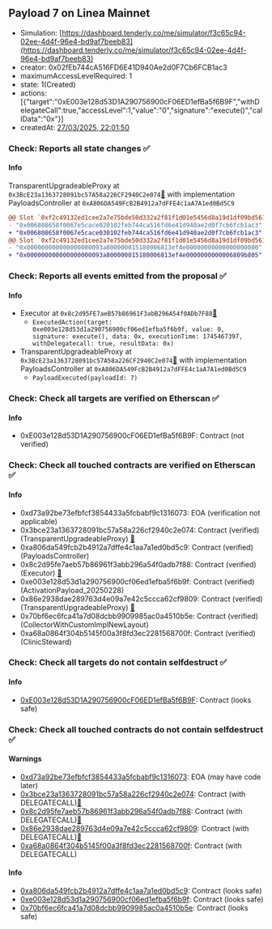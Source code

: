 ## Payload 7 on Linea Mainnet

- Simulation: [https://dashboard.tenderly.co/me/simulator/f3c65c94-02ee-4d4f-96e4-bd9af7beeb83](https://dashboard.tenderly.co/me/simulator/f3c65c94-02ee-4d4f-96e4-bd9af7beeb83)
- creator: 0x02fEb744cA516FD6E41D940Ae2d0F7Cb6FCB1ac3
- maximumAccessLevelRequired: 1
- state: 1(Created)
- actions: [{"target":"0xE003e128d53D1A290756900cF06ED1efBa5f6B9F","withDelegateCall":true,"accessLevel":1,"value":"0","signature":"execute()","callData":"0x"}]
- createdAt: [27/03/2025, 22:01:50](https://lineascan.build/tx/0x36be8fd474003546675b403e5ef7f6d2f9c76282a36c178d42eb3067b8cf2a02)

### Check: Reports all state changes :white_check_mark:

#### Info


TransparentUpgradeableProxy at `0x3BcE23a1363728091bc57A58a226CF2940C2e074`[:ghost:](https://github.com/bgd-labs/aave-address-book "GovernanceV3Linea.PAYLOADS_CONTROLLER") with implementation PayloadsController at `0xA806DA549FcB2B4912a7dFFE4c1aA7A1ed0Bd5C9`
```diff
@@ Slot `0xf2c49132ed1cee2a7e75bde50d332a2f81f1d01e5456d8a19d1df09bd561dbd2` @@
- "0x006808658f0067e5cace020102feb744ca516fd6e41d940ae2d0f7cb6fcb1ac3"
+ "0x006808658f0067e5cace030102feb744ca516fd6e41d940ae2d0f7cb6fcb1ac3"
@@ Slot `0xf2c49132ed1cee2a7e75bde50d332a2f81f1d01e5456d8a19d1df09bd561dbd3` @@
- "0x000000000000000000093a800000015180006813ef4e00000000000000000000"
+ "0x000000000000000000093a800000015180006813ef4e0000000000006809b805"
```


### Check: Reports all events emitted from the proposal :white_check_mark:

#### Info

- Executor at `0x8c2d95FE7aeB57b86961F3abB296A54f0ADb7F88`[:ghost:](https://github.com/bgd-labs/aave-address-book "AaveV3Linea.ACL_ADMIN, GovernanceV3Linea.EXECUTOR_LVL_1")
  - `ExecutedAction(target: 0xe003e128d53d1a290756900cf06ed1efba5f6b9f, value: 0, signature: execute(), data: 0x, executionTime: 1745467397, withDelegatecall: true, resultData: 0x)`
- TransparentUpgradeableProxy at `0x3BcE23a1363728091bc57A58a226CF2940C2e074`[:ghost:](https://github.com/bgd-labs/aave-address-book "GovernanceV3Linea.PAYLOADS_CONTROLLER") with implementation PayloadsController at `0xA806DA549FcB2B4912a7dFFE4c1aA7A1ed0Bd5C9`
  - `PayloadExecuted(payloadId: 7)`

### Check: Check all targets are verified on Etherscan :white_check_mark:

#### Info

- 0xE003e128d53D1A290756900cF06ED1efBa5f6B9F: Contract (not verified) 

### Check: Check all touched contracts are verified on Etherscan :white_check_mark:

#### Info

- 0xd73a92be73efbfcf3854433a5fcbabf9c1316073: EOA (verification not applicable)
- 0x3bce23a1363728091bc57a58a226cf2940c2e074: Contract (verified) (TransparentUpgradeableProxy) [:ghost:](https://github.com/bgd-labs/aave-address-book "GovernanceV3Linea.PAYLOADS_CONTROLLER")
- 0xa806da549fcb2b4912a7dffe4c1aa7a1ed0bd5c9: Contract (verified) (PayloadsController) 
- 0x8c2d95fe7aeb57b86961f3abb296a54f0adb7f88: Contract (verified) (Executor) [:ghost:](https://github.com/bgd-labs/aave-address-book "AaveV3Linea.ACL_ADMIN, GovernanceV3Linea.EXECUTOR_LVL_1")
- 0xe003e128d53d1a290756900cf06ed1efba5f6b9f: Contract (verified) (ActivationPayload_20250228) 
- 0x86e2938dae289763d4e09a7e42c5ccca62cf9809: Contract (verified) (TransparentUpgradeableProxy) [:ghost:](https://github.com/bgd-labs/aave-address-book "AaveV3Linea.COLLECTOR")
- 0x70bf6ec6fca41a7d08dcbb9909985ac0a4510b5e: Contract (verified) (CollectorWithCustomImplNewLayout) 
- 0xa68a0864f304b5145f00a3f8fd3ec2281568700f: Contract (verified) (ClinicSteward) 

### Check: Check all targets do not contain selfdestruct :white_check_mark:

#### Info

- [0xE003e128d53D1A290756900cF06ED1efBa5f6B9F](https://lineascan.build/address/0xE003e128d53D1A290756900cF06ED1efBa5f6B9F): Contract (looks safe)

### Check: Check all touched contracts do not contain selfdestruct :white_check_mark:

#### Warnings

- [0xd73a92be73efbfcf3854433a5fcbabf9c1316073](https://lineascan.build/address/0xd73a92be73efbfcf3854433a5fcbabf9c1316073): EOA (may have code later)
- [0x3bce23a1363728091bc57a58a226cf2940c2e074](https://lineascan.build/address/0x3bce23a1363728091bc57a58a226cf2940c2e074): Contract (with DELEGATECALL)[:ghost:](https://github.com/bgd-labs/aave-address-book "GovernanceV3Linea.PAYLOADS_CONTROLLER")
- [0x8c2d95fe7aeb57b86961f3abb296a54f0adb7f88](https://lineascan.build/address/0x8c2d95fe7aeb57b86961f3abb296a54f0adb7f88): Contract (with DELEGATECALL)[:ghost:](https://github.com/bgd-labs/aave-address-book "AaveV3Linea.ACL_ADMIN, GovernanceV3Linea.EXECUTOR_LVL_1")
- [0x86e2938dae289763d4e09a7e42c5ccca62cf9809](https://lineascan.build/address/0x86e2938dae289763d4e09a7e42c5ccca62cf9809): Contract (with DELEGATECALL)[:ghost:](https://github.com/bgd-labs/aave-address-book "AaveV3Linea.COLLECTOR")
- [0xa68a0864f304b5145f00a3f8fd3ec2281568700f](https://lineascan.build/address/0xa68a0864f304b5145f00a3f8fd3ec2281568700f): Contract (with DELEGATECALL)

#### Info

- [0xa806da549fcb2b4912a7dffe4c1aa7a1ed0bd5c9](https://lineascan.build/address/0xa806da549fcb2b4912a7dffe4c1aa7a1ed0bd5c9): Contract (looks safe)
- [0xe003e128d53d1a290756900cf06ed1efba5f6b9f](https://lineascan.build/address/0xe003e128d53d1a290756900cf06ed1efba5f6b9f): Contract (looks safe)
- [0x70bf6ec6fca41a7d08dcbb9909985ac0a4510b5e](https://lineascan.build/address/0x70bf6ec6fca41a7d08dcbb9909985ac0a4510b5e): Contract (looks safe)


